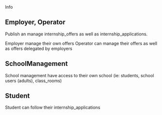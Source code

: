 Info

## Employer, Operator
Publish an manage internship_offers as well as internship_applications.

Employer manage their own offers
Operator can manage their offers as well as offers delegated by employers

## SchoolManagement
School management have access to their own school (ie: students, school users (adults), class_rooms)

## Student
Student can follow their internship_applications
